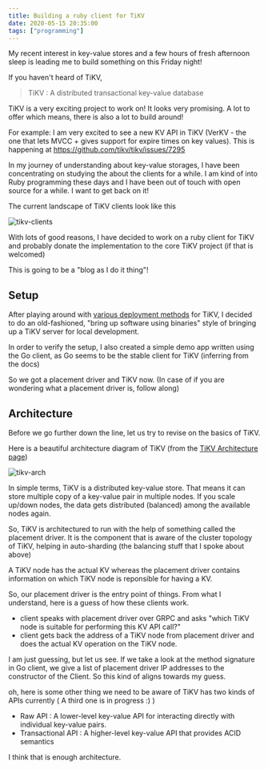 ```yaml
---
title: Building a ruby client for TiKV
date: 2020-05-15 20:35:00
tags: ["programming"]
---
```


My recent interest in key-value stores and a few hours of fresh afternoon sleep is leading me to build something on this Friday night!

If you haven't heard of TiKV,

> TiKV : A distributed transactional key-value database

TiKV is a very exciting project to work on! It looks very promising. A lot to offer which means, there is also a lot to build around!

For example: I am very excited to see a new KV API in TiKV (VerKV - the one that lets MVCC + gives support for expire times on key values). This is happening at https://github.com/tikv/tikv/issues/7295

In my journey of understanding about key-value storages, I have been concentrating on studying the about the clients for a while. I am kind of into Ruby programming these days and I have been out of touch with open source for a while. I want to get back on it!

The current landscape of TiKV clients look like this

![tikv-clients](/images/tikv-clients.png)

With lots of good reasons, I have decided to work on a ruby client for TiKV and probably donate the implementation to the core TiKV project (if that is welcomed)

This is going to be a "blog as I do it thing"!

## Setup

After playing around with [various deployment methods](https://tikv.org/docs/3.0/tasks/deploy/introduction/) for TiKV, I decided to do an old-fashioned, "bring up software using binaries" style of bringing up a TiKV server for local development.

In order to verify the setup, I also created a simple demo app written using the Go client, as Go seems to be the stable client for TiKV (inferring from the docs)

So we got a placement driver and TiKV now. (In case of if you are wondering what a placement driver is, follow along)

## Architecture

Before we go further down the line, let us try to revise on the basics of TiKV.

Here is a beautiful architecture diagram of TiKV (from the [TiKV Architecture page](https://tikv.org/docs/3.0/concepts/architecture/))

![tikv-arch](https://tikv.org/img/basic-architecture.png)

In simple terms, TiKV is a distributed key-value store. That means it can store multiple copy of a key-value pair in multiple nodes. If you scale up/down nodes, the data gets distributed (balanced) among the available nodes again.

So, TiKV is architectured to run with the help of something called the placement driver. It is the component that is aware of the cluster topology of TiKV, helping in auto-sharding (the balancing stuff that I spoke about above)

A TiKV node has the actual KV whereas the placement driver contains information on which TiKV node is reponsible for having a KV.

So, our placement driver is the entry point of things. From what I understand, here is a guess of how these clients work.

- client speaks with placement driver over GRPC and asks "which TiKV node is suitable for performing this KV API call?"
- client gets back the address of a TiKV node from placement driver and does the actual KV operation on the TiKV node.

I am just guessing, but let us see. If we take a look at the method signature in Go client, we give a list of placement driver IP addresses to the constructor of the Client. So this kind of aligns towards my guess.

oh, here is some other thing we need to be aware of TiKV has two kinds of APIs currently ( A third one is in progress :) )
- Raw API : A lower-level key-value API for interacting directly with individual key-value pairs.
- Transactional API : A higher-level key-value API that provides ACID semantics

I think that is enough architecture.




